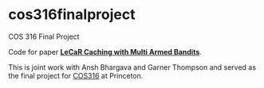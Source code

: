 # cos316finalproject
COS 316 Final Project

Code for paper **[LeCaR Caching with Multi Armed Bandits](https://drive.google.com/file/d/1lWXxvoJoE6FEdPxVEQUz_vtkzNX9kzqo/view)**.

This is joint work with Ansh Bhargava and Garner Thompson and served as the final project for [COS316](https://cos316.princeton.edu/) at Princeton.
